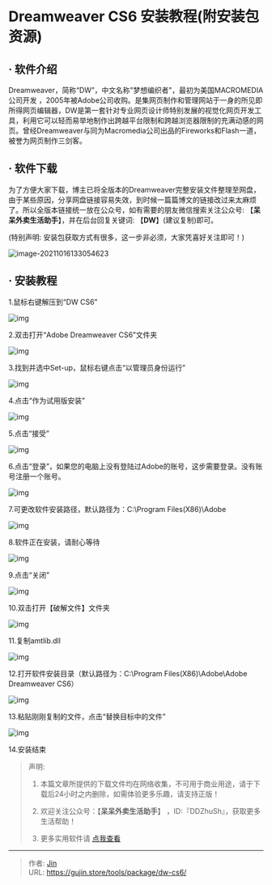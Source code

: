 # Dreamweaver CS6 安装教程(附安装包资源)


## · 软件介绍
Dreamweaver，简称“DW”，中文名称"梦想编织者"，最初为美国MACROMEDIA公司开发 ，2005年被Adobe公司收购。是集网页制作和管理网站于一身的所见即所得网页编辑器，DW是第一套针对专业网页设计师特别发展的视觉化网页开发工具，利用它可以轻而易举地制作出跨越平台限制和跨越浏览器限制的充满动感的网页。曾经Dreamweaver与同为Macromedia公司出品的Fireworks和Flash一道，被誉为网页制作三剑客。

## · 软件下载
为了方便大家下载，博主已将全版本的Dreamweaver完整安装文件整理至网盘，由于某些原因，分享网盘链接容易失效，到时候一篇篇博文的链接改过来太麻烦了。所以全版本链接统一放在公众号，如有需要的朋友微信搜索关注公众号: 【**呆呆外卖生活助手**】，并在后台回复关键词: 【**DW**】(建议复制)即可。

(特别声明: 安装包获取方式有很多，这一步非必须，大家凭喜好关注即可！)

![image-20211016133054623](https://img.gujin.store/img/image-20211016133054623.png)

## · 安装教程

1.鼠标右键解压到“DW CS6”

![img](https://img.gujin.store/img/v2-f18d214de1d2493ce3ddca40b5195c72_720w.png)

2.双击打开“Adobe Dreamweaver CS6”文件夹

![img](https://img.gujin.store/img/v2-3d2f62954cc48e7229e897319642d744_720w.png)

3.找到并选中Set-up，鼠标右键点击“以管理员身份运行”

![img](https://img.gujin.store/img/v2-637efa91635f74fb09aabf73b31d15d2_720w.png)

4.点击“作为试用版安装”

![img](https://img.gujin.store/img/v2-b489dc0cbc10801825d329f9cf4e5e89_720w.png)

5.点击“接受”

![img](https://img.gujin.store/img/v2-cad454da8af2ab766da08b7510bae7d8_720w.png)

6.点击“登录”，如果您的电脑上没有登陆过Adobe的账号，这步需要登录。没有账号注册一个账号。

![img](https://img.gujin.store/img/v2-c95bc7ec7ca93e8c29bbca95a7f859ab_720w.png)

7.可更改软件安装路径，默认路径为：C:\Program Files(X86)\Adobe

![img](https://img.gujin.store/img/v2-857611424773696146b4653d2303b090_720w.png)

8.软件正在安装，请耐心等待

![img](https://img.gujin.store/img/v2-ecac3c454fc25d78ef7eba020f5a310a_720w.png)

9.点击“关闭”

![img](https://img.gujin.store/img/v2-23eb25915c7c93cc32a944a96fba931d_720w.png)

10.双击打开【破解文件】文件夹

![img](https://img.gujin.store/img/v2-b7f26b1e0319723bccea5445731c5915_720w.png)

11.复制amtlib.dll

![img](https://img.gujin.store/img/v2-0847136d1350793411a8b3e1ac15a4c5_720w.png)



12.打开软件安装目录（默认路径为：C:\Program Files(X86)\Adobe\Adobe Dreamweaver CS6）

![img](https://img.gujin.store/img/v2-5ed4f6c3b65a4c0dc31c3ec93e49ba24_720w.png)



13.粘贴刚刚复制的文件，点击“替换目标中的文件”

![img](https://img.gujin.store/img/v2-9efbae61a6f46ae0bdd6116e3aa3c7e9_720w.png)



14.安装结束




> 声明: 
>
> 1. 本篇文章所提供的下载文件均在网络收集，不可用于商业用途，请于下载后24小时之内删除，如需体验更多乐趣，请支持正版！
>
> 2. 欢迎关注公众号：【**呆呆外卖生活助手**】 ，ID:『DDZhuSh』，获取更多生活帮助！
>
> 3. 更多实用软件请  [点我查看](/tools)

---

> 作者: [Jin](https://img.gujin.store/img/favicon.ico)  
> URL: https://gujin.store/tools/package/dw-cs6/  

